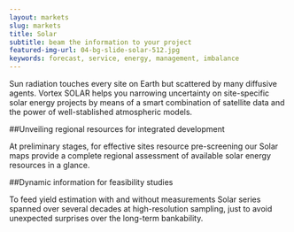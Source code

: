 ```yaml
---
layout: markets
slug: markets
title: Solar
subtitle: beam the information to your project
featured-img-url: 04-bg-slide-solar-512.jpg
keywords: forecast, service, energy, management, imbalance
---
```


<p class="lead">Sun radiation touches every site on Earth but scattered by many diffusive agents. Vortex SOLAR helps you narrowing uncertainty on site-specific solar energy projects by means of a smart combination of satellite data and the power of well-stablished atmospheric models.</p>

##Unveiling regional resources for integrated development

At preliminary stages, for effective sites resource pre-screening our Solar maps provide a complete regional assessment of available solar energy resources in a glance.

##Dynamic information for feasibility studies

To feed yield estimation with  and without measurements Solar series spanned over several decades at high-resolution sampling, just to avoid unexpected surprises over the long-term bankability.